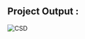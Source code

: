 ## Project Output : 
![CSD](https://github.com/KavinduR98/customer_support_desk/assets/88982954/78ef56a2-8bf0-46b6-8af1-86ef41b3525c)
